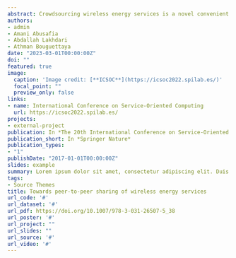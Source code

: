 ```yaml
---
abstract: Crowdsourcing wireless energy services is a novel convenient alternative to charge IoT devices. We demonstrate peer-to-peer wireless energy services sharing between smartphones over a distance. Our demo leverages (1) a service-based technique to share energy services, (2) state-of-the-art power transfer technology over a distance, and (3) a mobile application to enable communication between energy providers and consumers. In addition, our application monitors the charging process between IoT devices to collect a dataset for further analysis. Moreover, in this demo, we compare the peer-to-peer energy transfer between two smartphones using different charging technologies, i.e., cable charging, reverse charging, and wireless charging over a distance. A set of preliminary experiments have been conducted on a real collected dataset to analyze and demonstrate the behavior of the current wireless and traditional charging technologies.
authors:
- admin
- Amani Abusafia
- Abdallah Lakhdari
- Athman Bouguettaya
date: "2023-03-01T00:00:00Z"
doi: ""
featured: true
image:
  caption: 'Image credit: [**ICSOC**](https://icsoc2022.spilab.es/)'
  focal_point: ""
  preview_only: false
links:
- name: International Conference on Service-Oriented Computing
  url: https://icsoc2022.spilab.es/
projects:
- external-project
publication: In *The 20th International Conference on Service-Oriented Computing (ICSOC)*
publication_short: In *Springer Nature*
publication_types:
- "1"
publishDate: "2017-01-01T00:00:00Z"
slides: example
summary: Lorem ipsum dolor sit amet, consectetur adipiscing elit. Duis posuere tellus ac convallis placerat. Proin tincidunt magna sed ex sollicitudin condimentum.
tags:
- Source Themes
title: Towards peer-to-peer sharing of wireless energy services
url_code: '#'
url_dataset: '#'
url_pdf: https://doi.org/10.1007/978-3-031-26507-5_38
url_poster: '#'
url_project: ""
url_slides: ""
url_source: '#'
url_video: '#'
---
```

